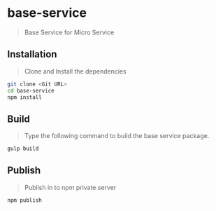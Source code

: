 # base-service
> Base Service for Micro Service

## Installation
> Clone and Install the dependencies

```bash
git clone <Git URL>
cd base-service
npm install
```

## Build
> Type the following command to build the base service package.

```bash
gulp build
```

## Publish
> Publish in to npm private server

```bash
npm publish
```
